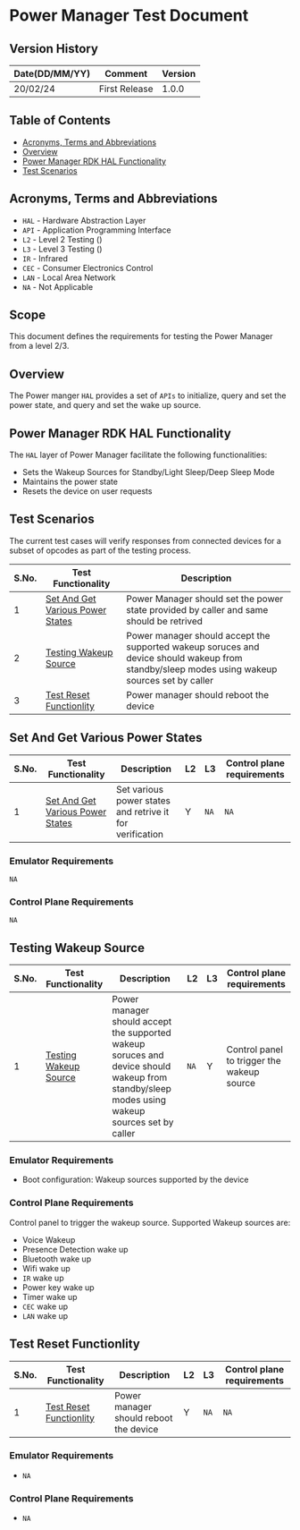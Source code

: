 # Power Manager Test Document
 
## Version History
 
| Date(DD/MM/YY) | Comment       | Version |
| -------------- | ------------- | ------- |
| 20/02/24       | First Release | 1.0.0   |
 
## Table of Contents
- [Acronyms, Terms and Abbreviations](#acronyms-terms-and-abbreviations)
- [Overview](#overview)
- [Power Manager RDK HAL Functionality](#power-manager-rdk-hal-functionality)
- [Test Scenarios](#test-scenarios)
 
## Acronyms, Terms and Abbreviations
- `HAL`   - Hardware Abstraction Layer
- `API` - Application Programming Interface
- `L2` - Level 2 Testing ()
- `L3` - Level 3 Testing ()
- `IR` - Infrared
- `CEC` - Consumer Electronics Control
- `LAN` - Local Area Network
- `NA` - Not Applicable
## Scope
This document defines the requirements for testing the Power Manager from a level 2/3.

## Overview
The Power manger `HAL` provides a set of `APIs` to initialize, query and set the power state, and query and set the wake up source.

## Power Manager RDK HAL Functionality
The `HAL` layer of Power Manager facilitate the following functionalities:
- Sets the Wakeup Sources for Standby/Light Sleep/Deep Sleep Mode
- Maintains the power state
- Resets the device on user requests

## Test Scenarios
The current test cases will verify responses from connected devices for a subset of opcodes as part of the testing process.

|S.No.|Test Functionality|Description|
|-----|------------------|-----------|
| 1 | [Set And Get Various Power States](#set-and-get-various-power-states)|Power Manager should set the power state provided by caller and same should be retrived |
| 2| [Testing Wakeup Source](#testing-wakeup-source)| Power manager should accept the supported wakeup soruces and device should wakeup from standby/sleep modes using wakeup sources set by caller|
| 3|[Test Reset Functionlity](#test-reset-functionlity) | Power manager should reboot the device |

## Set And Get Various Power States
|S.No.|Test Functionality|Description|L2|L3|Control plane requirements|
|-----|------------------|-----------|--|--|--------------------------|
| 1 |[Set And Get Various Power States](#set-and-get-various-power-states)|Set various power states and retrive it for verification |Y|`NA`|`NA`|
### Emulator Requirements
`NA`
### Control Plane Requirements
`NA`
## Testing Wakeup Source
|S.No.|Test Functionality|Description|L2|L3|Control plane requirements|
|-----|------------------|-----------|--|--|--------------------------|
| 1 |[Testing Wakeup Source](#testing-wakeup-source)| Power manager should accept the supported wakeup soruces and device should wakeup from standby/sleep modes using wakeup sources set by caller|`NA`|Y|Control panel to trigger the wakeup source|
### Emulator Requirements
- Boot configuration: Wakeup sources supported by the device
### Control Plane Requirements
Control panel to trigger the wakeup source. Supported Wakeup sources are:
- Voice Wakeup
- Presence Detection wake up
- Bluetooth wake up
- Wifi wake up
- `IR` wake up
- Power key wake up
- Timer wake up
- `CEC` wake up
- `LAN` wake up</li></ul>
## Test Reset Functionlity
|S.No.|Test Functionality|Description|L2|L3|Control plane requirements|
|-----|------------------|-----------|--|--|--------------------------|
| 1 |[Test Reset Functionlity](#test-reset-functionlity)|  Power manager should reboot the device|Y|`NA`|`NA`|
### Emulator Requirements
- `NA`
### Control Plane Requirements
- `NA`

